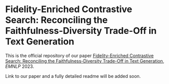 # Fidelity-Enriched Contrastive Search: Reconciling the Faithfulness-Diversity Trade-Off in Text Generation

This is the official repository of our paper [Fidelity-Enriched Contrastive Search: Reconciling the Faithfulness-Diversity Trade-Off in Text Generation](), *EMNLP* 2023.

Link to our paper and a fully detailed readme will be added soon.
